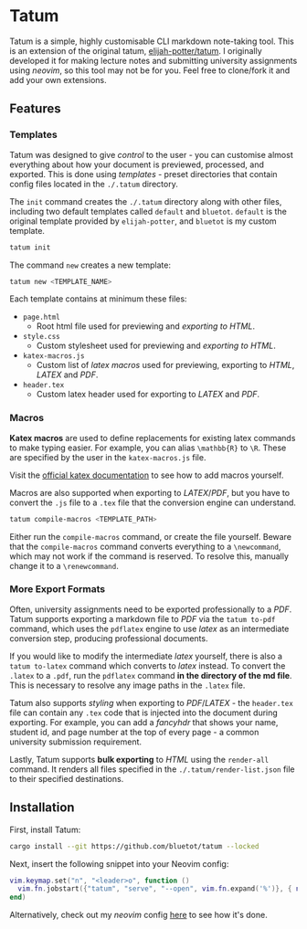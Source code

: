 # Tatum

Tatum is a simple, highly customisable CLI markdown note-taking tool. This is an extension of the original tatum, [elijah-potter/tatum](https://github.com/elijah-potter/tatum). I originally developed it for making lecture notes and submitting university assignments using _neovim_, so this tool may not be for you. Feel free to clone/fork it and add your own extensions.

## Features

### Templates

Tatum was designed to give _control_ to the user - you can customise almost everything about how your document is previewed, processed, and exported. This is done using _templates_ - preset directories that contain config files located in the `./.tatum` directory. 

The `init` command creates the `./.tatum` directory along with other files, including two default templates called `default` and `bluetot`. `default` is the original template provided by `elijah-potter`, and `bluetot` is my custom template.

```bash
tatum init
```

The command `new` creates a new template:

```bash
tatum new <TEMPLATE_NAME>
```


Each template contains at minimum these files:

- `page.html`
    * Root html file used for previewing and _exporting to HTML_.
- `style.css`
    * Custom stylesheet used for previewing and _exporting to HTML_.
- `katex-macros.js`
    * Custom list of _latex macros_ used for previewing, exporting to _HTML_, _LATEX_ and _PDF_.
- `header.tex`
    * Custom latex header used for exporting to _LATEX_ and _PDF_.

### Macros

__Katex macros__ are used to define replacements for existing latex commands to make typing easier. For example, you can alias `\mathbb{R}` to `\R`. These are specified by the user in the `katex-macros.js` file.

Visit the [official katex documentation](https://katex.org/docs/supported.html#macros) to see how to add macros yourself.

Macros are also supported when exporting to _LATEX_/_PDF_, but you have to convert the `.js` file to a `.tex` file that the conversion engine can understand. 

```bash
tatum compile-macros <TEMPLATE_PATH>
```

Either run the `compile-macros` command, or create the file yourself. Beware that the `compile-macros` command converts everything to a `\newcommand`, which may not work if the command is reserved. To resolve this, manually change it to a `\renewcommand`.

### More Export Formats

Often, university assignments need to be exported professionally to a _PDF_. Tatum supports exporting a markdown file to _PDF_ via the `tatum to-pdf` command, which uses the `pdflatex` engine to use _latex_ as an intermediate conversion step, producing professional documents. 

If you would like to modify the intermediate _latex_ yourself, there is also a `tatum to-latex` command which converts to _latex_ instead. To convert the `.latex` to a `.pdf`, run the `pdflatex` command __in the directory of the md file__. This is necessary to resolve any image paths in the `.latex` file.

Tatum also supports _styling_ when exporting to _PDF_/_LATEX_ - the `header.tex` file can contain any `.tex` code that is injected into the document during exporting. For example, you can add a _fancyhdr_ that shows your name, student id, and page number at the top of every page - a common university submission requirement.

Lastly, Tatum supports __bulk exporting__ to _HTML_ using the `render-all` command. It renders all files specified in the `./.tatum/render-list.json` file to their specified destinations.

## Installation

First, install Tatum:

```bash
cargo install --git https://github.com/bluetot/tatum --locked
```

Next, insert the following snippet into your Neovim config:

```lua
vim.keymap.set("n", "<leader>o", function ()
  vim.fn.jobstart({"tatum", "serve", "--open", vim.fn.expand('%')}, { noremap = true, silent = true })
end)
```

Alternatively, check out my _neovim_ config [here](https://github.com/BlueTot/nvim-config/public) to see how it's done.

